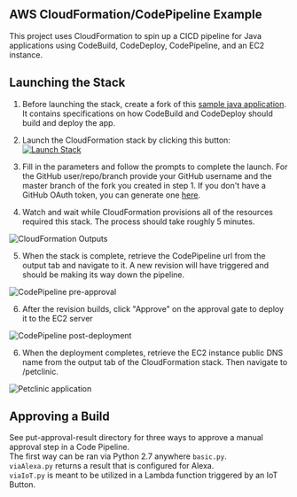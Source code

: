 ## AWS CloudFormation/CodePipeline Example

This project uses CloudFormation to spin up a CICD pipeline for Java applications
using CodeBuild, CodeDeploy, CodePipeline, and an EC2 instance.

## Launching the Stack

1. Before launching the stack, create a fork of this [sample java application](https://github.com/ebracho/spring-petclinic). It contains specifications
on how CodeBuild and CodeDeploy should build and deploy the app.

2. Launch the CloudFormation stack by clicking this button:
[![Launch Stack](https://s3.amazonaws.com/cloudformation-examples/cloudformation-launch-stack.png)](https://console.aws.amazon.com/cloudformation/home#/stacks/new?stackName=cloudformation-codepipeline-example&templateURL=https://s3-us-west-2.amazonaws.com/codepipeline-blog/codepipeline-cfn.yml)

3. Fill in the parameters and follow the prompts to complete the launch. For the
GitHub user/repo/branch provide your GitHub username and the master branch of the
fork you created in step 1. If you don't have a GitHub OAuth token, you can generate
one [here](https://github.com/settings/tokens).

4. Watch and wait while CloudFormation provisions all of the resources required
this stack. The process should take roughly 5 minutes.

![CloudFormation Outputs](https://s3-us-west-2.amazonaws.com/codepipeline-blog/cfn-outputs.png)

5. When the stack is complete, retrieve the CodePipeline url from the output
tab and navigate to it. A new revision will have triggered and should be making
its way down the pipeline.

![CodePipeline pre-approval](https://s3-us-west-2.amazonaws.com/codepipeline-blog/code-pipeline-pre-approval.png)

6. After the revision builds, click "Approve" on the approval gate to deploy it to the EC2 server

![CodePipeline post-deployment](https://s3-us-west-2.amazonaws.com/codepipeline-blog/code-pipeline-post-deployment.png)

6. When the deployment completes, retrieve the EC2 instance public DNS name
from the output tab of the CloudFormation stack. Then navigate to <ec2-public-dns-name>/petclinic.

![Petclinic application](https://s3-us-west-2.amazonaws.com/codepipeline-blog/petclinic-application.png)

## Approving a Build  
  
See put-approval-result directory for three ways to approve a manual approval step in a Code Pipeline.  
The first way can be ran via Python 2.7 anywhere `basic.py`.  
`viaAlexa.py` returns a result that is configured for Alexa.  
`viaIoT.py` is meant to be utilized in a Lambda function triggered by an IoT Button.  
